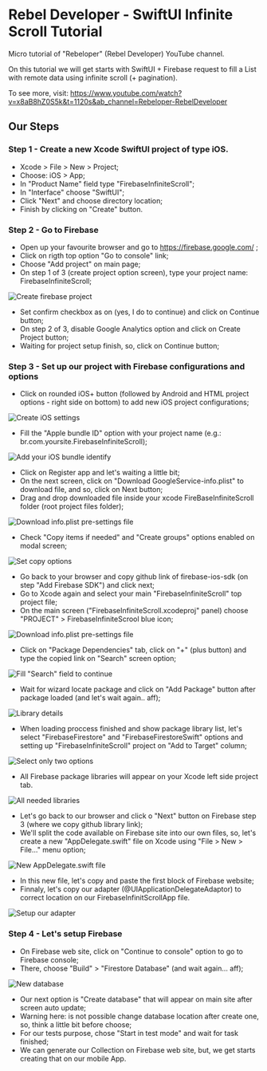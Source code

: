 # Rebel Developer - SwiftUI Infinite Scroll Tutorial

Micro tutorial of "Rebeloper" (Rebel Developer) YouTube channel.

On this tutorial we will get starts with SwiftUI + Firebase request to fill a List with remote data using infinite scroll (+ pagination).

To see more, visit: https://www.youtube.com/watch?v=x8aB8hZ0S5k&t=1120s&ab_channel=Rebeloper-RebelDeveloper

## Our Steps

### Step 1 - Create a new Xcode SwiftUI project of type iOS.

- Xcode > File > New > Project;
- Choose: iOS > App;
- In "Product Name" field type "FirebaseInfiniteScroll";
- In "Interface" choose "SwiftUI";
- Click "Next" and choose directory location;
- Finish by clicking on "Create" button.

### Step 2 - Go to Firebase

- Open up your favourite browser and go to https://firebase.google.com/ ;
- Click on rigth top option "Go to console" link;
- Choose "Add project" on main page;
- On step 1 of 3 (create project option screen), type your project name: FirebaseInfiniteScroll;

![Create firebase project](images/img01.png)

- Set confirm checkbox as on (yes, I do to continue) and click on Continue button;
- On step 2 of 3, disable Google Analytics option and click on Create Project button;
- Waiting for project setup finish, so, click on Continue button;

### Step 3 - Set up our project with Firebase configurations and options

- Click on rounded iOS+ button (followed by Android and HTML project options - right side on bottom) to add new iOS project configurations;

![Create iOS settings](images/img02.png)

- Fill the "Apple bundle ID" option with your project name (e.g.: br.com.yoursite.FirebaseInfiniteScroll);

![Add your iOS bundle identify](images/img03.png)

- Click on Register app and let's waiting a little bit;
- On the next screen, click on "Download GoogleService-info.plist" to download file, and so, click on Next button;
- Drag and drop downloaded file inside your xcode FireBaseInfiniteScroll folder (root project files folder);

![Download info.plist pre-settings file](images/img04.png)

- Check "Copy items if needed" and "Create groups" options enabled on modal screen;

![Set copy options](images/img05.png)

- Go back to your browser and copy github link of firebase-ios-sdk (on step "Add Firebase SDK") and click next;
- Go to Xcode again and select your main "FirebaseInfiniteScroll" top project file;
- On the main screen ("FirebaseInfiniteScroll.xcodeproj" panel) choose "PROJECT" > FirebaseInfiniteScrool blue icon;

![Download info.plist pre-settings file](images/img06.png)

- Click on "Package Dependencies" tab, click on "+" (plus button) and type the copied link on "Search" screen option;

![Fill "Search" field to continue](images/img07.png)

- Wait for wizard locate package and click on "Add Package" button after package loaded (and let's wait again.. aff);

![Library details](images/img08.png)

- When loading proccess finished and show package library list, let's select "FirebaseFirestore" and "FirebaseFirestoreSwift" options and setting up "FirebaseInfiniteScroll" project on "Add to Target" column;

![Select only two options](images/img09.png)

- All Firebase package libraries will appear on your Xcode left side project tab.

![All needed libraries](images/img10.png)

- Let's go back to our browser and click o "Next" button on Firebase step 3 (where we copy github library link);
- We'll split the code available on Firebase site into our own files, so, let's create a new "AppDelegate.swift" file on Xcode using "File > New > File..." menu option;

![New AppDelegate.swift file](images/img11.png)

- In this new file, let's copy and paste the first block of Firebase website;
- Finnaly, let's copy our adapter (@UIApplicationDelegateAdaptor) to correct location on our FirebaseInfinitScrollApp file.

![Setup our adapter](images/img12.png)

### Step 4 - Let's setup Firebase

- On Firebase web site, click on "Continue to console" option to go to Firebase console;
- There, choose "Build" > "Firestore Database" (and wait again... aff);

![New database](images/img13.png)

- Our next option is "Create database" that will appear on main site after screen auto update;
- Warning here: is not possible change database location after create one, so, think a little bit before choose;
- For our tests purpose, chose "Start in test mode" and wait for task finished;
- We can generate our Collection on Firebase web site, but, we get starts creating that on our mobile App.
